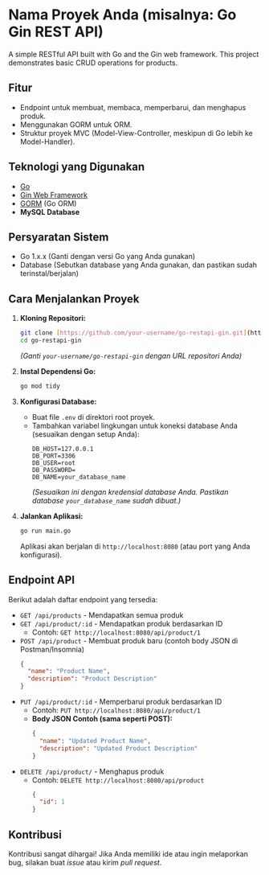# Nama Proyek Anda (misalnya: Go Gin REST API)

A simple RESTful API built with Go and the Gin web framework. This project demonstrates basic CRUD operations for products.

## Fitur

- Endpoint untuk membuat, membaca, memperbarui, dan menghapus produk.
- Menggunakan GORM untuk ORM.
- Struktur proyek MVC (Model-View-Controller, meskipun di Go lebih ke Model-Handler).

## Teknologi yang Digunakan

- [Go](https://golang.org/)
- [Gin Web Framework](https://gin-gonic.com/)
- [GORM](https://gorm.io/) (Go ORM)
- **MySQL Database**

## Persyaratan Sistem

- Go 1.x.x (Ganti dengan versi Go yang Anda gunakan)
- Database (Sebutkan database yang Anda gunakan, dan pastikan sudah terinstal/berjalan)

## Cara Menjalankan Proyek

1.  **Kloning Repositori:**

    ```bash
    git clone [https://github.com/your-username/go-restapi-gin.git](https://github.com/your-username/go-restapi-gin.git)
    cd go-restapi-gin
    ```

    _(Ganti `your-username/go-restapi-gin` dengan URL repositori Anda)_

2.  **Instal Dependensi Go:**

    ```bash
    go mod tidy
    ```

3.  **Konfigurasi Database:**

    - Buat file `.env` di direktori root proyek.
    - Tambahkan variabel lingkungan untuk koneksi database Anda (sesuaikan dengan setup Anda):
      ```
      DB_HOST=127.0.0.1
      DB_PORT=3306
      DB_USER=root
      DB_PASSWORD=
      DB_NAME=your_database_name
      ```
      _(Sesuaikan ini dengan kredensial database Anda. Pastikan database `your_database_name` sudah dibuat.)_

4.  **Jalankan Aplikasi:**
    ```bash
    go run main.go
    ```
    Aplikasi akan berjalan di `http://localhost:8080` (atau port yang Anda konfigurasi).

## Endpoint API

Berikut adalah daftar endpoint yang tersedia:

- `GET /api/products` - Mendapatkan semua produk
- `GET /api/product/:id` - Mendapatkan produk berdasarkan ID
  - Contoh: `GET http://localhost:8080/api/product/1`
- `POST /api/product` - Membuat produk baru (contoh body JSON di Postman/Insomnia)
  ```json
  {
    "name": "Product Name",
    "description": "Product Description"
  }
  ```
- `PUT /api/product/:id` - Memperbarui produk berdasarkan ID
  - Contoh: `PUT http://localhost:8080/api/product/1`
  - **Body JSON Contoh (sama seperti POST):**
    ```json
    {
      "name": "Updated Product Name",
      "description": "Updated Product Description"
    }
    ```
- `DELETE /api/product/` - Menghapus produk
  - Contoh: `DELETE http://localhost:8080/api/product`
    ```json
    {
      "id": 1
    }
    ```

## Kontribusi

Kontribusi sangat dihargai! Jika Anda memiliki ide atau ingin melaporkan bug, silakan buat _issue_ atau kirim _pull request_.
